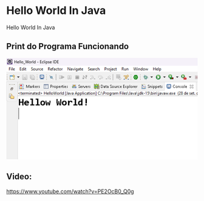 # Hello World In Java
  Hello World In Java

 ## Print do Programa Funcionando
![Currículo no Computador](helloWorld.png)

## Video: 
https://www.youtube.com/watch?v=PE2OcB0_Q0g